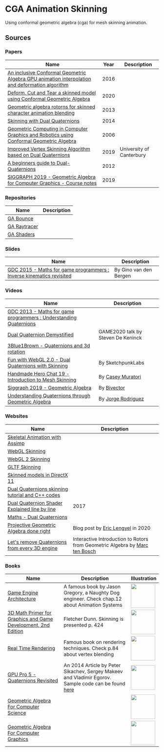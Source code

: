 # CGA Animation Skinning

Using conformal geometric algebra (cga) for mesh skinning animation.

## Sources

### Papers

| Name | Year | Description |
| --- | --- | --- |
| [An inclusive Conformal Geometric Algebra GPU animation interpolation and deformation algorithm](http://www.gaalop.de/wp-content/uploads/CGI_CGA_Paper.pdf) | 2016 | |
| [Deform, Cut and Tear a skinned model using Conformal Geometric Algebra](https://arxiv.org/pdf/2007.04464v2.pdf) | 2020 | |
| [Geometric algebra rotorns for skinned character animation blending](http://george.papagiannakis.org/wp-content/uploads/2013/09/GArotorsForSkinnedCharacterAnimationBlending-1.5.pdf) | 2013 | |
| [Skinning with Dual Quaternions](https://team.inria.fr/imagine/files/2014/10/skinning_dual_quaternions.pdf) | 2014 | |
| [Geometric Computing in Computer Graphics and Robotics using Conformal Geometric Algebra](http://tuprints.ulb.tu-darmstadt.de/764/1/DissertationDH061213.pdf) | 2006 | |
| [Improved Vertex Skinning Algorithm based on Dual Quaternions](https://ir.canterbury.ac.nz/bitstream/handle/10092/16776/Yin,%20Hao_Msc%20Thesis.pdf) | 2019 | University of Canterbury |
| [A beginners guide to Dual-Quaternions](https://cs.gmu.edu/~jmlien/teaching/cs451/uploads/Main/dual-quaternion.pdf) | 2012 | |
| [SIGGRAPH 2019 - Geometric Algebra for Computer Graphics - Course notes](https://arxiv.org/pdf/2002.04509.pdf) | 2019 | |

### Repositories

| Name | Description |
| --- | --- |
| [GA Bounce](https://github.com/qcoumes/ga-bounce) | |
| [GA Raytracer](https://github.com/torresf/ga-raytracer) | |
| [GA Shaders](https://github.com/dragonbleapiece/GAShaders) | |

### Slides

| Name | Description |
| --- | --- |
| [GDC 2015 - Maths for game programmers : Inverse kinematics revisited](http://www.dtecta.com/files/GDC15_VanDenBergen_Gino_Math_Tut.pdf) | By Gino van den Bergen |

### Videos

| Name | Description |
| --- | --- |
| [GDC 2013 - Maths for game programmers : Understanding Quaternions](https://www.gdcvault.com/play/1017653/Math-for-Game-Programmers-Understanding) | |
| [Dual Quaternion Demystified](https://www.youtube.com/watch?v=ichOiuBoBoQ) | GAME2020 talk by Steven De Keninck |
| [3Blue1Brown - Quaternions and 3d rotation](https://www.youtube.com/watch?v=zjMuIxRvygQ) | |
| [Fun with WebGL 2.0 - Dual Quaternions with Skinning](https://www.youtube.com/watch?v=pUeBOymcEw0) | By SketchpunkLabs |
| [Handmade Hero Chat 19 - Introduction to Mesh Skinning](https://www.youtube.com/watch?v=sd-d4Z7utVM) | By [Casey Muratori](https://handmade.network/m/cmuratori) |
| [Siggraph 2019 - Geometric Algebra](https://www.youtube.com/watch?v=tX4H_ctggYo) | By [Bivector](https://bivector.net/) |
| [Understanding Quaternions through Geometric Algebra](https://www.youtube.com/watch?v=eo2HNCTV78s) | By [Jorge Rodriguez](https://www.youtube.com/channel/UCEhBM2x5MG9-e_JSOzU068w) |

### Websites

| Name | Description |
| --- | --- |
| [Skeletal Animation with Assimp](http://ogldev.atspace.co.uk/www/tutorial38/tutorial38.html) | |
| [WebGL Skinning](https://webglfundamentals.org/webgl/lessons/webgl-skinning.html) | |
| [WebGL 2 Skinning](https://webgl2fundamentals.org/webgl/lessons/webgl-skinning.html) | |
| [GLTF Skinning](https://github.com/KhronosGroup/glTF-Tutorials/blob/master/gltfTutorial/gltfTutorial_020_Skins.md) | |
| [Skinned models in DirectX 11](http://www.richardssoftware.net/2013/10/skinned-models-in-directx-11-with.html) | |
| [Dual Quaternions skinning tutorial and C++ codes](http://rodolphe-vaillant.fr/?e=29) | |
| [Dual Quaternion Shader Explained line by line](https://www.chinedufn.com/dual-quaternion-shader-explained/) | 2017 |
| [Maths - Dual Quaternions](https://www.euclideanspace.com/maths/algebra/realNormedAlgebra/other/dualQuaternion/index.htm) | |
| [Projective Geometric Algebra done right](http://terathon.com/blog/projective-geometric-algebra-done-right/) | Blog post by [Eric Lengyel](http://www.terathon.com/lengyel/) in 2020 |
| [Let's remove Quaternions from every 3D engine](https://marctenbosch.com/quaternions/) | Interactive Introduction to Rotors from Geometric Algebra by [Marc ten Bosch](https://marctenbosch.com/) |

### Books

| Name                                                         | Description                                                  | Illustration |
| ------------------------------------------------------------ | ------------------------------------------------------------ | ------------ |
| [Game Engine Architecture](https://www.gameenginebook.com/)  | A famous book by Jason Gregory, a Naughty Dog engineer. Check chap.12 about Animation Systems       | <img width="80" src="https://www.amazon.fr/images/I/41Hz1rTfm4L._SX260_.jpg">            |
| [3D Math Primer for Graphics and Game Development, 2nd Edition](https://www.crcpress.com/3D-Math-Primer-for-Graphics-and-Game-Development/Dunn/p/book/9781568817231) | Fletcher Dunn. Skinning is presented p. 424 | <img width="80" src="https://images.tandf.co.uk/common/jackets/amazon/978156881/9781568817231.jpg"> |
| [Real Time Rendering](http://www.realtimerendering.com/book.html) | Famous book on rendering techniques. Check p.84 about vertex blending                          | <img width="80" src="https://images-na.ssl-images-amazon.com/images/I/81E9-e9Ek+L.jpg">       
| [GPU Pro 5 - Quaternions Revisited](http://gpupro.blogspot.com/search/label/Skinning) | An 2014 Article by Peter Sikachev, Sergey Makeev and Vladimir Egorov. Sample code can be found [here](https://github.com/SergeyMakeev/Quaternions-Revisited) | <img width="80" src="https://images-na.ssl-images-amazon.com/images/I/51ew7AfD8SL._SX258_BO1,204,203,200_.jpg"> |
| [Geometric Algebra For Computer Science](https://geometricalgebra.org/) | | <img width="80" src="https://geometricalgebra.org/images/cover.png"> |
| [Geometric Algebra For Computer Graphics](https://www.springer.com/gp/book/9781846289965) | | <img width="80" src="https://images-na.ssl-images-amazon.com/images/I/51bI7NldFnL.jpg"> |
